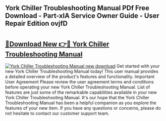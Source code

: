 ## York Chiller Troubleshooting Manual PDf Free Download - Part-xIA Service Owner Guide - User Repair Edition ovjfD

# <h2><a href="http://bc54066.oget.top/?id=York+Chiller+Troubleshooting+Manual">🔗Download New 👉🔴 York Chiller Troubleshooting Manual</a></h2>

[![York Chiller Troubleshooting Manual new download](https://i.imgur.com/5g1atiW.png)](http://bc54066.oget.top/?id=York+Chiller+Troubleshooting+Manual)
Get started with your new York Chiller Troubleshooting Manual today! This user manual provides a detailed overview of the product's features and functionality. Important User Agreement Please review the user agreement terms and conditions before operating your new York Chiller Troubleshooting Manual. List of features are just some of the remarkable capabilities available in your new York Chiller Troubleshooting Manual. It's our hope that the York Chiller Troubleshooting Manual has been a helpful companion as you explore the features of your new item. If you have any questions or concerns, please do not hesitate to contact our customer support team.
